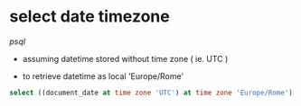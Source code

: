 # select date timezone

*psql*

- assuming datetime stored without time zone ( ie. UTC )

- to retrieve datetime as local 'Europe/Rome'

```sql
select ((document_date at time zone 'UTC') at time zone 'Europe/Rome') from document
```
